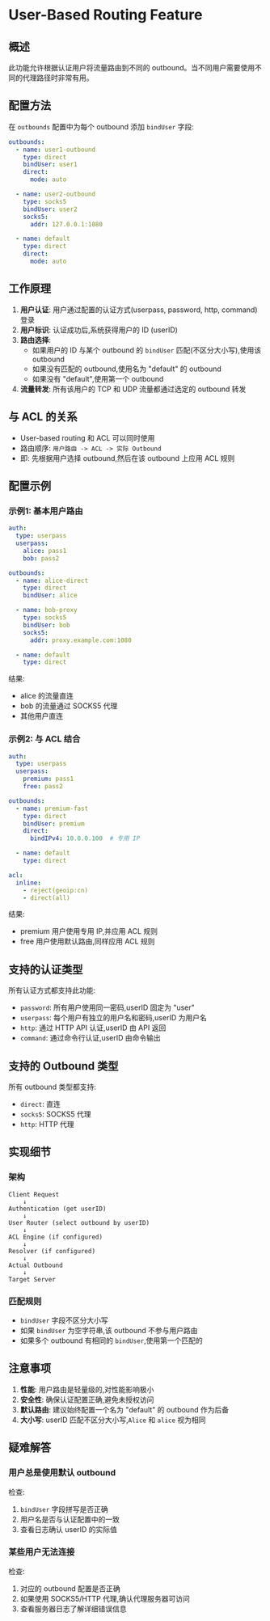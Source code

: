 # User-Based Routing Feature

## 概述

此功能允许根据认证用户将流量路由到不同的 outbound。当不同用户需要使用不同的代理路径时非常有用。

## 配置方法

在 `outbounds` 配置中为每个 outbound 添加 `bindUser` 字段:

```yaml
outbounds:
  - name: user1-outbound
    type: direct
    bindUser: user1
    direct:
      mode: auto

  - name: user2-outbound
    type: socks5
    bindUser: user2
    socks5:
      addr: 127.0.0.1:1080

  - name: default
    type: direct
    direct:
      mode: auto
```

## 工作原理

1. **用户认证**: 用户通过配置的认证方式(userpass, password, http, command)登录
2. **用户标识**: 认证成功后,系统获得用户的 ID (userID)
3. **路由选择**:
   - 如果用户的 ID 与某个 outbound 的 `bindUser` 匹配(不区分大小写),使用该 outbound
   - 如果没有匹配的 outbound,使用名为 "default" 的 outbound
   - 如果没有 "default",使用第一个 outbound
4. **流量转发**: 所有该用户的 TCP 和 UDP 流量都通过选定的 outbound 转发

## 与 ACL 的关系

- User-based routing 和 ACL 可以同时使用
- 路由顺序: `用户路由 -> ACL -> 实际 Outbound`
- 即: 先根据用户选择 outbound,然后在该 outbound 上应用 ACL 规则

## 配置示例

### 示例1: 基本用户路由

```yaml
auth:
  type: userpass
  userpass:
    alice: pass1
    bob: pass2

outbounds:
  - name: alice-direct
    type: direct
    bindUser: alice

  - name: bob-proxy
    type: socks5
    bindUser: bob
    socks5:
      addr: proxy.example.com:1080

  - name: default
    type: direct
```

结果:
- alice 的流量直连
- bob 的流量通过 SOCKS5 代理
- 其他用户直连

### 示例2: 与 ACL 结合

```yaml
auth:
  type: userpass
  userpass:
    premium: pass1
    free: pass2

outbounds:
  - name: premium-fast
    type: direct
    bindUser: premium
    direct:
      bindIPv4: 10.0.0.100  # 专用 IP

  - name: default
    type: direct

acl:
  inline:
    - reject(geoip:cn)
    - direct(all)
```

结果:
- premium 用户使用专用 IP,并应用 ACL 规则
- free 用户使用默认路由,同样应用 ACL 规则

## 支持的认证类型

所有认证方式都支持此功能:
- `password`: 所有用户使用同一密码,userID 固定为 "user"
- `userpass`: 每个用户有独立的用户名和密码,userID 为用户名
- `http`: 通过 HTTP API 认证,userID 由 API 返回
- `command`: 通过命令行认证,userID 由命令输出

## 支持的 Outbound 类型

所有 outbound 类型都支持:
- `direct`: 直连
- `socks5`: SOCKS5 代理
- `http`: HTTP 代理

## 实现细节

### 架构

```
Client Request
    ↓
Authentication (get userID)
    ↓
User Router (select outbound by userID)
    ↓
ACL Engine (if configured)
    ↓
Resolver (if configured)
    ↓
Actual Outbound
    ↓
Target Server
```

### 匹配规则

- `bindUser` 字段不区分大小写
- 如果 `bindUser` 为空字符串,该 outbound 不参与用户路由
- 如果多个 outbound 有相同的 `bindUser`,使用第一个匹配的

## 注意事项

1. **性能**: 用户路由是轻量级的,对性能影响极小
2. **安全性**: 确保认证配置正确,避免未授权访问
3. **默认路由**: 建议始终配置一个名为 "default" 的 outbound 作为后备
4. **大小写**: userID 匹配不区分大小写,`Alice` 和 `alice` 视为相同

## 疑难解答

### 用户总是使用默认 outbound

检查:
1. `bindUser` 字段拼写是否正确
2. 用户名是否与认证配置中的一致
3. 查看日志确认 userID 的实际值

### 某些用户无法连接

检查:
1. 对应的 outbound 配置是否正确
2. 如果使用 SOCKS5/HTTP 代理,确认代理服务器可访问
3. 查看服务器日志了解详细错误信息
